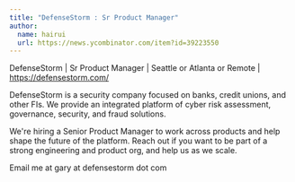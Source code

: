 ```yaml
---
title: "DefenseStorm : Sr Product Manager"
author:
  name: hairui
  url: https://news.ycombinator.com/item?id=39223550
---
```

DefenseStorm | Sr Product Manager | Seattle or Atlanta or Remote | <a href="https:&#x2F;&#x2F;defensestorm.com&#x2F;" rel="nofollow">https:&#x2F;&#x2F;defensestorm.com&#x2F;</a>

DefenseStorm is a security company focused on banks, credit unions, and other FIs. We provide an integrated platform of cyber risk assessment, governance, security, and fraud solutions.

We&#x27;re hiring a Senior Product Manager to work across products and help shape the future of the platform. Reach out if you want to be part of a strong engineering and product org, and help us as we scale.

Email me at gary at defensestorm dot com
